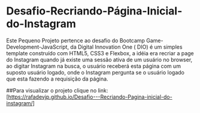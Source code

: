 # Desafio-Recriando-Página-Inicial-do-Instagram
Este Pequeno Projeto pertence ao desafio do Bootcamp Game-Development-JavaScript, da Digital Innovation One ( DIO) é um simples template construído com HTML5, CSS3 e Flexbox, a idéia era recriar a page do Instagram quando já existe uma sessão ativa de um usuário no browser, ao digitar Instagram na busca, o usuário receberá esta página com um suposto usuário logado, onde o Instagram pergunta se o usuário logado que esta fazendo a requisição da página.

##Para visualizar o projeto clique no link: [https://rafadevjp.github.io/Desafio---Recriando-Pagina-inicial-do-instagram/]
